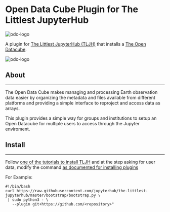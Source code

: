 # Open Data Cube Plugin for The Littlest JupyterHub
![odc-logo](https://static.wixstatic.com/media/8959d6_af917b5494184676952b5bc69f6d5e7b~mv2_d_14168_4343_s_3_2.png)

A plugin for [The Littlest JupyterHub (TLJH)](https://tljh.jupyter.org) that installs a [The Open Datacube](https://www.opendatacube.org/).

![odc-logo](https://static.wixstatic.com/media/f9d4ea_b8902e098bc244929b418980ce21b23f~mv2.jpg/v1/fill/w_1920,h_595,al_c,q_85/f9d4ea_b8902e098bc244929b418980ce21b23f~mv2.webp)
## About
---
The Open Data Cube makes managing and processing Earth observation data easier by organizing the metadata and files available from different platforms and providing a simple interface to reproject and access data as arrays.

This plugin provides a simple way for groups and institutions to setup an Open Datacube for multiple users to access through the Jupyter enviroment.

## Install
---
Follow [one of the tutorials to install TLJH](https://tljh.jupyter.org/en/latest/#installation) and at the step asking for user data, modify the command [as documented for installing plugins](https://tljh.jupyter.org/en/latest/topic/customizing-installer.html?highlight=plugin#installing-tljh-plugins)

For Example:
```
#!/bin/bash
curl https://raw.githubusercontent.com/jupyterhub/the-littlest-jupyterhub/master/bootstrap/bootstrap.py \
 | sudo python3 - \
   --plugin git+https://github.com/<repository>"
```